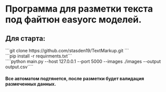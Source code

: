 <h1>Программа для разметки текста под файтюн easyorc моделей.</h1>

<h2>Для старта:</h2>
```git clone https://github.com/stasden19/TextMarkup.git ```<br />
```pip install -r requirments.txt```<br />
````python main.py --host 127.0.0.1 --port 5000 --images ./images --output output.csv````<br />
<h4> Все автоматом подтянется, после разметки будет валидация размеченных данных.</h4>